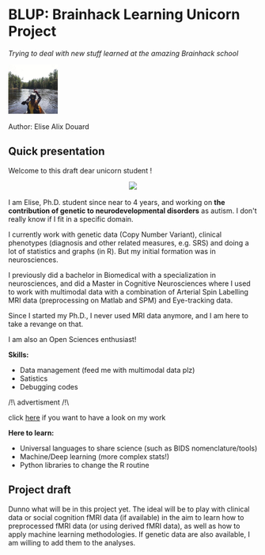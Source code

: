 # BLUP: Brainhack Learning Unicorn Project

*Trying to deal with new stuff learned at the amazing Brainhack school*

<p align="left">
<img width="100" height="100" src="cannoe.png">
</p>

Author: Elise Alix Douard 


## Quick presentation

Welcome to this draft dear unicorn student ! 

<p align="center">
  <img src="https://media.giphy.com/media/CzQ9Kl1UIt8hG/giphy.gif">
</p>

I am Elise, Ph.D. student since near to 4 years, and working on **the contribution of genetic to neurodevelopmental disorders** as autism. 
I don't really know if I fit in a specific domain. 

I currently work with genetic data (Copy Number Variant), clinical phenotypes (diagnosis and other related measures, e.g. SRS) and doing a lot of statistics and graphs (in R). But my initial formation was in neurosciences. 

I previously did a bachelor in Biomedical with a specialization in neurosciences, and did a Master in Cognitive Neurosciences where I used to work with multimodal data with a combination of Arterial Spin Labelling MRI data (preprocessing on Matlab and SPM) and Eye-tracking data. 

Since I started my Ph.D., I never used MRI data anymore, and I am here to take a revange on that. 

I am also an Open Sciences enthusiast!

**Skills:**
- Data management (feed me with multimodal data plz)
- Satistics
- Debugging codes

/!\ advertisment /!\ 

click [here](https://www.biorxiv.org/content/10.1101/2020.03.09.979815v1.full) if you want to have a look on my work

**Here to learn:**
- Universal languages to share science (such as BIDS nomenclature/tools)
- Machine/Deep learning (more complex stats!)
- Python libraries to change the R routine

## Project draft

Dunno what will be in this project yet. The ideal will be to play with clinical data or social cognition fMRI data (if available) in the aim to learn how to preprocessed fMRI data (or using derived fMRI data), as well as how to apply machine learning methodologies. If genetic data are also available, I am willing to add them to the analyses. 

